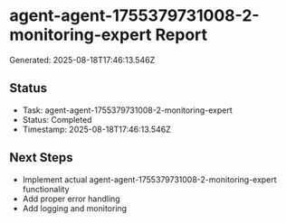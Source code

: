 # agent-agent-1755379731008-2-monitoring-expert Report

Generated: 2025-08-18T17:46:13.546Z

## Status
- Task: agent-agent-1755379731008-2-monitoring-expert
- Status: Completed
- Timestamp: 2025-08-18T17:46:13.546Z

## Next Steps
- Implement actual agent-agent-1755379731008-2-monitoring-expert functionality
- Add proper error handling
- Add logging and monitoring
